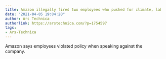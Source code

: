 ```yaml
---
title: Amazon illegally fired two employees who pushed for climate, labor action
date: "2021-04-05 19:04:20"
author: Ars Technica
authorlink: https://arstechnica.com/?p=1754597
tags:
- Ars-Technica
---
```

Amazon says employees violated policy when speaking against the company.